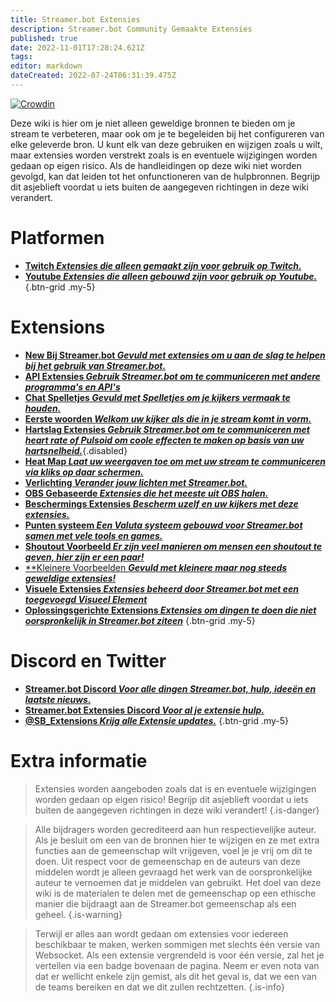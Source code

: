 ```yaml
---
title: Streamer.bot Extensies
description: Streamer.bot Community Gemaakte Extensies
published: true
date: 2022-11-01T17:28:24.621Z
tags: 
editor: markdown
dateCreated: 2022-07-24T06:31:39.475Z
---
```


[![Crowdin](https://badges.crowdin.net/streamer-bot-extensions-wiki/localized.svg)](https://translate.botextensions.dev/project/streamer-bot-extensions-wiki)


Deze wiki is hier om je niet alleen geweldige bronnen te bieden om je stream te verbeteren, maar ook om je te begeleiden bij het configureren van elke geleverde bron. U kunt elk van deze gebruiken en wijzigen zoals u wilt, maar extensies worden verstrekt zoals is en eventuele wijzigingen worden gedaan op eigen risico. Als de handleidingen op deze wiki niet worden gevolgd, kan dat leiden tot het onfunctioneren van de hulpbronnen. Begrijp dit asjeblieft voordat u iets buiten de aangegeven richtingen in deze wiki verandert.
# Platformen

- [<i class="mdi mdi-twitch text--twitch"></i> **Twitch *Extensies die alleen gemaakt zijn voor gebruik op Twitch.***](./extensions/twitch)
- [<i class="mdi mdi-youtube text--youtube" ></i> **Youtube *Extensies die alleen gebouwd zijn voor gebruik op Youtube.***](./extensions/youtube)
{.btn-grid .my-5}

# Extensions


- [<i class="mdi mdi-new-box" style="color: deepskyblue;"></i> **New Bij Streamer.bot *Gevuld met extensies om u aan de slag te helpen bij het gebruik van Streamer.bot.***](/extensions/new-to-sb)
- [<i class="mdi mdi-api" style="color: deepskyblue"></i> **API Extensies *Gebruik Streamer.bot om te communiceren met andere programma's en API's***](/extensions/api-extensions)
- [<i class="mdi mdi-dice-6" style="color: deepskyblue"></i> **Chat Spelletjes *Gevuld met Spelletjes om je kijkers vermaak te houden.***](/extensions/chat-games)
- [<i class="mdi mdi-chat" style="color: deepskyblue"></i> **Eerste woorden *Welkom uw kijker als die in je stream komt in vorm.***](/extensions/first-words)
- [<i class="fas fa-heart" style="color: deepskyblue"></i> **Hartslag Extensies *Gebruik Streamer.bot om te communiceren met heart rate of Pulsoid om coole effecten te maken op basis van uw hartsnelheid.***](/extensions/heart-rate/ ""){.disabled}
- [<i class="mdi mdi-cursor-default-click" style="color: deepskyblue"></i> **Heat Map *Laat uw weergaven toe om met uw stream te communiceren via kliks op daar schermen.***](/extensions/heat-map)
- [<i class="mdi mdi-lightbulb-on" style="color: deepskyblue"></i> **Verlichting *Verander jouw lichten met Streamer.bot.***](/extensions/lighting-control-links)
- [<i class="mdi mdi-antenna" style="color: deepskyblue"></i> **OBS Gebaseerde *Extensies die het meeste uit OBS halen.***](/extensions/obs-based-extensions)
- [<i class="mdi mdi-shield-half-full" style="color: deepskyblue"></i> **Beschermings Extensies *Bescherm uzelf en uw kijkers met deze extensies.***](/extensions/protective-extensions)
- [<i class="fas fa-coins" style="color: deepskyblue"></i> **Punten systeem *Een Valuta systeem gebouwd voor Streamer.bot samen met vele tools en games.***](/extensions/points-system)
- [<i class="mdi mdi-bullhorn" style="color: deepskyblue"></i> **Shoutout Voorbeeld *Er zijn veel manieren om mensen een shoutout te geven, hier zijn er een paar!***](/extensions/shoutout-examples)
- [<i class="fas fa-heart" style="color: deepskyblue"></i> **Kleinere Voorbeelden ***Gevuld met kleinere maar nog steeds geweldige extensies!***](/extensions/smaller-extensions)
- [<i class="fas fa-eye" style="color: deepskyblue"></i> **Visuele Extensies *Extensies beheerd door Streamer.bot met een toegevoegd Visueel Element***](/extensions/visual-extensions)
- [<i class="mdi mdi-reload" style="color: deepskyblue"></i> **Oplossingsgerichte Extensions *Extensies om dingen te doen die niet oorspronkelijk in Streamer.bot ziteen***](/extensions/workarounds)
{.btn-grid .my-5}

# Discord en Twitter
- [<i class="mdi mdi-discord text--discord"></i>**Streamer.bot Discord *Voor alle dingen Streamer.bot, hulp, ideeën en laatste nieuws.***](https://discord.gg/6jBaYeatnZ)
- [<i class="mdi mdi-discord text--discord"></i>**Streamer.bot Extensies Discord *Voor al je extensie hulp.***](https://discord.gg/a9ttKtkUZ7)
- [<i class="mdi mdi-twitter" style="color:#1DA1F2"></i> **@SB_Extensions *Krijg alle Extensie updates.***](https://twitter.com/SB_Extensions)
{.btn-grid .my-5}

# Extra informatie
> Extensies worden aangeboden zoals dat is en eventuele wijzigingen worden gedaan op eigen risico! Begrijp dit asjeblieft voordat u iets buiten de aangegeven richtingen in deze wiki verandert! 
{.is-danger}

> Alle bijdragers worden gecrediteerd aan hun respectievelijke auteur. Als je besluit om een van de bronnen hier te wijzigen en ze met extra functies aan de gemeenschap wilt vrijgeven, voel je je vrij om dit te doen. Uit respect voor de gemeenschap en de auteurs van deze middelen wordt je alleen gevraagd het werk van de oorspronkelijke auteur te vernoemen dat je middelen van gebruikt. Het doel van deze wiki is de materialen te delen met de gemeenschap op een ethische manier die bijdraagt aan de Streamer.bot gemeenschap als een geheel. 
{.is-warning}

> Terwijl er alles aan wordt gedaan om extensies voor iedereen beschikbaar te maken, werken sommigen met slechts één versie van Websocket. Als een extensie vergrendeld is voor één versie, zal het je vertellen via een badge bovenaan de pagina. Neem er even nota van dat er wellicht enkele zijn gemist, als dit het geval is, dat we een van de teams bereiken en dat we dit zullen rechtzetten.
{.is-info}